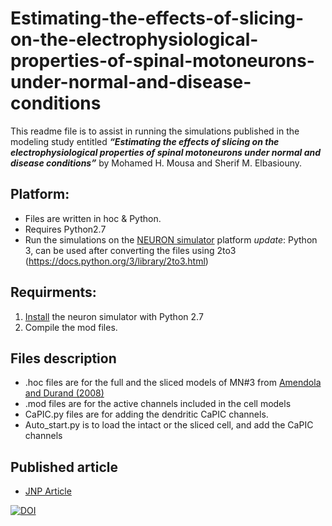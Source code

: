 # Estimating-the-effects-of-slicing-on-the-electrophysiological-properties-of-spinal-motoneurons-under-normal-and-disease-conditions
This readme file is to assist in running the simulations published in the modeling study entitled <b><i>“Estimating the effects of slicing on the electrophysiological properties of spinal motoneurons under normal and disease conditions”</i></b> by Mohamed H. Mousa and Sherif M. Elbasiouny.

## Platform:
* Files are written in hoc & Python. 
* Requires Python2.7
* Run the simulations on the  [NEURON simulator](https://neuron.yale.edu/neuron/what_is_neuron) platform
*update*: Python 3, can be used after converting the files using 2to3 (https://docs.python.org/3/library/2to3.html)

## Requirments:
1. [Install](https://www.neuron.yale.edu/neuron/static/py_doc/programming/python.html) the neuron simulator with Python 2.7 
2. Compile the mod files.

## Files description
* .hoc files are for the full and the sliced models of MN#3 from [Amendola and Durand (2008)](https://onlinelibrary.wiley.com/doi/full/10.1002/cne.21818)
* .mod files are for the active channels included in the cell models
* CaPIC.py files are for adding the dendritic CaPIC channels.
* Auto_start.py is to load the intact or the sliced cell, and add the CaPIC channels

## Published article
* [JNP Article](https://journals.physiology.org/doi/full/10.1152/jn.00543.2020)

[![DOI](https://zenodo.org/badge/293670752.svg)](https://zenodo.org/badge/latestdoi/293670752)

